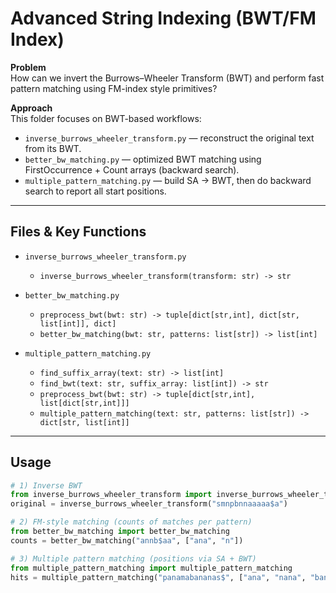 # Advanced String Indexing (BWT/FM Index)

**Problem**  
How can we invert the Burrows–Wheeler Transform (BWT) and perform fast pattern matching using FM-index style primitives?

**Approach**  
This folder focuses on BWT-based workflows:
- `inverse_burrows_wheeler_transform.py` — reconstruct the original text from its BWT.
- `better_bw_matching.py` — optimized BWT matching using FirstOccurrence + Count arrays (backward search).
- `multiple_pattern_matching.py` — build SA → BWT, then do backward search to report all start positions.

---

## Files & Key Functions

- `inverse_burrows_wheeler_transform.py`
  - `inverse_burrows_wheeler_transform(transform: str) -> str`

- `better_bw_matching.py`
  - `preprocess_bwt(bwt: str) -> tuple[dict[str,int], dict[str, list[int]], dict]`
  - `better_bw_matching(bwt: str, patterns: list[str]) -> list[int]`

- `multiple_pattern_matching.py`
  - `find_suffix_array(text: str) -> list[int]`
  - `find_bwt(text: str, suffix_array: list[int]) -> str`
  - `preprocess_bwt(bwt: str) -> tuple[dict[str,int], list[dict[str,int]]]`
  - `multiple_pattern_matching(text: str, patterns: list[str]) -> dict[str, list[int]]`

---

## Usage

```python
# 1) Inverse BWT
from inverse_burrows_wheeler_transform import inverse_burrows_wheeler_transform
original = inverse_burrows_wheeler_transform("smnpbnnaaaaa$a")

# 2) FM-style matching (counts of matches per pattern)
from better_bw_matching import better_bw_matching
counts = better_bw_matching("annb$aa", ["ana", "n"])

# 3) Multiple pattern matching (positions via SA + BWT)
from multiple_pattern_matching import multiple_pattern_matching
hits = multiple_pattern_matching("panamabananas$", ["ana", "nana", "ban"])
